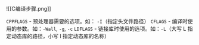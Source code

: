 ![[C编译步骤.png]]

`CPPFLAGS` - 预处理器需要的选项。如： `-I`（指定头文件路径）
`CFLAGS` - 编译时使用的参数。如：`-Wall`, `-g`, `-c`
`LDFLAGS` - 链接库时使用的选项。如：`-L`（大写 L 指定动态库的路径，小写 l 指定动态库的名称）